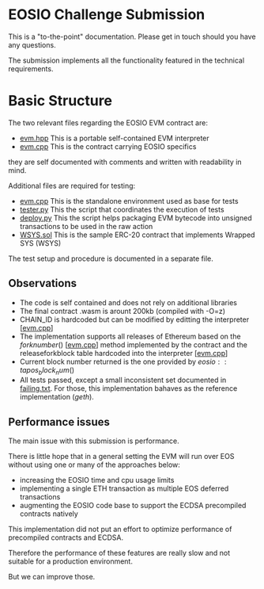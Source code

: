 # EOSIO Challenge Submission

This is a "to-the-point" documentation. Please get in touch should you have any questions.

The submission implements all the functionality featured in the technical requirements.

# Basic Structure

The two relevant files regarding the EOSIO EVM contract are:

- [evm.hpp](src/evm.hpp) This is a portable self-contained EVM interpreter
- [evm.cpp](contracts/evm/evm.cpp) This is the contract carrying EOSIO specifics

they are self documented with comments and written with readability in mind.

Additional files are required for testing:

- [evm.cpp](src/evm.cpp) This is the standalone environment used as base for tests
- [tester.py](tests/tester.py) This the script that coordinates the execution of tests
- [deploy.py](tests/sol/deploy.py) This the script helps packaging EVM bytecode into unsigned transactions to be used in the raw action
- [WSYS.sol](tests/sol/WSYS.sol) This is the sample ERC-20 contract that implements Wrapped SYS (WSYS)

The test setup and procedure is documented in a separate file.

## Observations

- The code is self contained and does not rely on additional libraries
- The final contract .wasm is arount 200kb (compiled with -O=z)
- CHAIN_ID is hardcoded but can be modified by editting the interpreter [[evm.cpp](blob/706f0c19a579224b9f2a52b52f3af5abe3e2c377/src/evm.hpp#L2720)]
- The implementation supports all releases of Ethereum based on the $forknumber()$ [[evm.cpp](contracts/evm/evm.cpp)] method implemented by the contract and the releaseforkblock table hardcoded into the interpreter [[evm.cpp](blob/706f0c19a579224b9f2a52b52f3af5abe3e2c377/src/evm.hpp#L2737)]
- Current block number returned is the one provided by $eosio::tapos_block_num()$
- All tests passed, except a small inconsistent set documented in [failing.txt](tests/failing.txt). For those, this implementation bahaves as the reference implementation ($geth$).

## Performance issues

The main issue with this submission is performance.

There is little hope that in a general setting the EVM will run over EOS without using one or many of the approaches below:

- increasing the EOSIO time and cpu usage limits
- implementing a single ETH transaction as multiple EOS deferred transactions
- augmenting the EOSIO code base to support the ECDSA precompiled contracts natively

This implementation did not put an effort to optimize performance of precompiled contracts and ECDSA.

Therefore the performance of these features are really slow and not suitable for a production environment.

But we can improve those.

